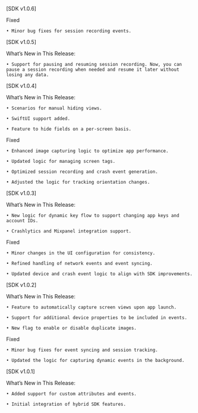 
[SDK v1.0.6]

Fixed

    • Minor bug fixes for session recording events.
    
[SDK v1.0.5]

What’s New in This Release:
    
    • Support for pausing and resuming session recording. Now, you can pause a session recording when needed and resume it later without losing any data.
    
[SDK v1.0.4]

What’s New in This Release:
    
    • Scenarios for manual hiding views.

    • SwiftUI support added.

    • Feature to hide fields on a per-screen basis.


Fixed

    • Enhanced image capturing logic to optimize app performance.

    • Updated logic for managing screen tags.

    • Optimized session recording and crash event generation.

    • Adjusted the logic for tracking orientation changes.


[SDK v1.0.3] 

What’s New in This Release:

    • New logic for dynamic key flow to support changing app keys and account IDs.

    • Crashlytics and Mixpanel integration support.


Fixed

    • Minor changes in the UI configuration for consistency.

    • Refined handling of network events and event syncing.

    • Updated device and crash event logic to align with SDK improvements.

[SDK v1.0.2] 

What’s New in This Release:

    • Feature to automatically capture screen views upon app launch.

    • Support for additional device properties to be included in events.

    • New flag to enable or disable duplicate images.
Fixed

    • Minor bug fixes for event syncing and session tracking.

    • Updated the logic for capturing dynamic events in the background.

[SDK v1.0.1] 

What’s New in This Release:

    • Added support for custom attributes and events.

    • Initial integration of hybrid SDK features.


